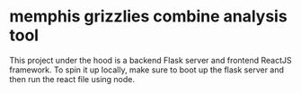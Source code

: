# memphis grizzlies combine analysis tool
This project under the hood is a backend Flask server and frontend ReactJS framework. To spin it up locally, make sure to boot up the flask server and then run the react file using node.
